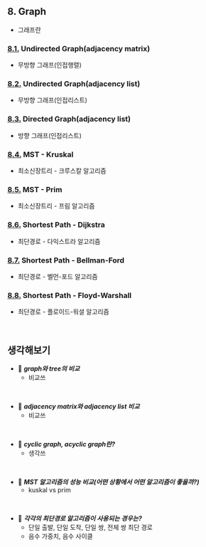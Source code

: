 ## 8. Graph
- 그래프란

### [8.1.](./1_undirected_adjacency_matrix) **Undirected Graph(adjacency matrix)**
- 무방향 그래프(인접행렬)

### [8.2.](./2_undirected_adjacency_list) **Undirected Graph(adjacency list)**
- 무방향 그래프(인접리스트)

### [8.3.](./3_directed_adjacency_list) **Directed Graph(adjacency list)**
- 방향 그래프(인접리스트)

### [8.4.](./4_mst_kruskal) **MST - Kruskal**
- 최소신장트리 - 크루스칼 알고리즘

### [8.5.](./5_mst_prim) **MST - Prim**
- 최소신장트리 - 프림 알고리즘

### [8.6.](./6_shortest_path_dijkstra) **Shortest Path - Dijkstra**
- 최단경로 - 다익스트라 알고리즘

### [8.7.](./7_shortest_path_bellman_ford) **Shortest Path - Bellman-Ford**
- 최단경로 - 벨먼-포드 알고리즘

### [8.8.](./8_shortest_path_floyd_warshall) **Shortest Path - Floyd-Warshall**
- 최단경로 - 플로이드-워셜 알고리즘
<br>

## 생각해보기
- :speech_balloon: ***graph와 tree의 비교***
    - 비교쓰
<br>

- :speech_balloon: ***adjacency matrix와 adjacency list 비교***
    - 비교쓰
<br>

- :speech_balloon: ***cyclic graph, acyclic graph란?***
    - 생각쓰
<br>
        
- :speech_balloon: ***MST 알고리즘의 성능 비교(어떤 상황에서 어떤 알고리즘이 좋을까?)***
    - kuskal vs prim
<br>

- :speech_balloon: ***각각의 최단경로 알고리즘이 사용되는 경우는?***
    - 단일 출발, 단일 도착, 단일 쌍, 전체 쌍 최단 경로
    - 음수 가중치, 음수 사이클
